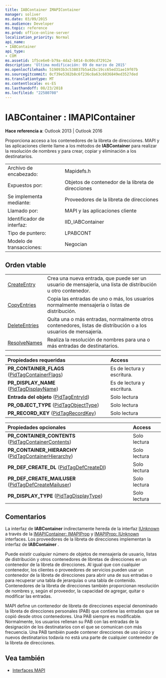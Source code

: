 ```yaml
---
title: IABContainer IMAPIContainer
manager: soliver
ms.date: 03/09/2015
ms.audience: Developer
ms.topic: reference
ms.prod: office-online-server
localization_priority: Normal
api_name:
- IABContainer
api_type:
- COM
ms.assetid: 1f5ce6e0-b79a-4da2-b014-8c00cd72912e
description: 'Última modificación: 09 de marzo de 2015'
ms.openlocfilehash: 519093b3c538037b5a42bc19cc65ed31ae19f07b
ms.sourcegitcommit: 0cf39e5382b8c6f236c8a63c6036849ed3527ded
ms.translationtype: MT
ms.contentlocale: es-ES
ms.lasthandoff: 08/23/2018
ms.locfileid: "22580708"
---
```

# <a name="iabcontainer--imapicontainer"></a>IABContainer : IMAPIContainer

**Hace referencia a**: Outlook 2013 | Outlook 2016 
  
Proporciona acceso a los contenedores de la libreta de direcciones. MAPI y las aplicaciones cliente llame a los métodos de **IABContainer** para realizar la resolución de nombres y para crear, copiar y eliminación a los destinatarios. 
  
|||
|:-----|:-----|
|Archivo de encabezado:  <br/> |Mapidefs.h  <br/> |
|Expuestos por:  <br/> |Objetos de contenedor de la libreta de direcciones  <br/> |
|Se implementa mediante:  <br/> |Proveedores de la libreta de direcciones  <br/> |
|Llamado por:  <br/> |MAPI y las aplicaciones cliente  <br/> |
|Identificador de interfaz:  <br/> |IID_IABContainer  <br/> |
|Tipo de puntero:  <br/> |LPABCONT  <br/> |
|Modelo de transacciones:  <br/> |Negocian  <br/> |
   
## <a name="vtable-order"></a>Orden vtable

|||
|:-----|:-----|
|[CreateEntry](iabcontainer-createentry.md) <br/> |Crea una nueva entrada, que puede ser un usuario de mensajería, una lista de distribución u otro contenedor.  <br/> |
|[CopyEntries](iabcontainer-copyentries.md) <br/> |Copia las entradas de uno o más, los usuarios normalmente mensajería o listas de distribución.  <br/> |
|[DeleteEntries](iabcontainer-deleteentries.md) <br/> |Quita una o más entradas, normalmente otros contenedores, listas de distribución o a los usuarios de mensajería.  <br/> |
|[ResolveNames](iabcontainer-resolvenames.md) <br/> |Realiza la resolución de nombres para una o más entradas de destinatarios.  <br/> |
   
|**Propiedades requeridas**|**Access**|
|:-----|:-----|
|**PR_CONTAINER_FLAGS** ([PidTagContainerFlags](pidtagcontainerflags-canonical-property.md))  <br/> |Es de lectura y escritura.  <br/> |
|**PR_DISPLAY_NAME** ([PidTagDisplayName](pidtagdisplayname-canonical-property.md))  <br/> |Es de lectura y escritura.  <br/> |
|**Entrada del objeto** ([PidTagEntryId](pidtagentryid-canonical-property.md))  <br/> |Solo lectura  <br/> |
|**PR_OBJECT_TYPE** ([PidTagObjectType](pidtagobjecttype-canonical-property.md))  <br/> |Solo lectura  <br/> |
|**PR_RECORD_KEY** ([PidTagRecordKey](pidtagrecordkey-canonical-property.md))  <br/> |Solo lectura  <br/> |
   
|**Propiedades opcionales**|**Access**|
|:-----|:-----|
|**PR_CONTAINER_CONTENTS** ([PidTagContainerContents](pidtagcontainercontents-canonical-property.md))  <br/> |Solo lectura  <br/> |
|**PR_CONTAINER_HIERARCHY** ([PidTagContainerHierarchy](pidtagcontainerhierarchy-canonical-property.md))  <br/> |Solo lectura  <br/> |
|**PR_DEF_CREATE_DL** ([PidTagDefCreateDl](pidtagdefcreatedl-canonical-property.md))  <br/> |Solo lectura  <br/> |
|**PR_DEF_CREATE_MAILUSER** ([PidTagDefCreateMailuser](pidtagdefcreatemailuser-canonical-property.md))  <br/> |Solo lectura  <br/> |
|**PR_DISPLAY_TYPE** ([PidTagDisplayType](pidtagdisplaytype-canonical-property.md))  <br/> |Solo lectura  <br/> |
   
## <a name="remarks"></a>Comentarios

La interfaz de **IABContainer** indirectamente hereda de la interfaz [IUnknown](http://msdn.microsoft.com/en-us/library/ms680509%28VS.85%29.aspx) a través de la [IMAPIContainer: IMAPIProp](imapicontainerimapiprop.md) y [IMAPIProp: IUnknown](imapipropiunknown.md) interfaces. Los proveedores de la libreta de direcciones implementan la interfaz de **IABContainer** . 
  
Puede existir cualquier número de objetos de mensajería de usuario, listas de distribución y otros contenedores de libretas de direcciones en un contenedor de la libreta de direcciones. Al igual que con cualquier contenedor, los clientes o proveedores de servicios pueden usar un contenedor de la libreta de direcciones para abrir una de sus entradas o para recuperar una tabla de jerarquías o una tabla de contenido. Contenedores de la libreta de direcciones también proporcionan resolución de nombres y, según el proveedor, la capacidad de agregar, quitar o modificar las entradas.
  
MAPI define un contenedor de libreta de direcciones especial denominado la libreta de direcciones personales (PAB) que contiene las entradas que se copió desde otros contenedores. Una PAB siempre es modificable. Normalmente, los usuarios rellenan su PAB con las entradas de la designación de los destinatarios con el que se comunican con más frecuencia. Una PAB también puede contener direcciones de uso único y nuevos destinatarios todavía no está una parte de cualquier contenedor de la libreta de direcciones.
  
## <a name="see-also"></a>Vea también

- [Interfaces MAPI](mapi-interfaces.md)

